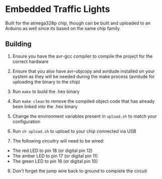 # Embedded Traffic Lights

Built for the atmega328p chip, though can be built and uploaded to an Arduino as well since its based on the same chip family.

## Building

1. Ensure you have the avr-gcc compiler to compile the project for the correct hardware

2. Ensure that you also have avr-objcopy and avrdude installed on your system as they will be needed during the make process (avrdude for uploading the binary to the chip)

3. Run `make` to build the .hex binary

4. Run `make clean` to remove the compiled object code that has already been linked into the .hex binary

5. Change the environment variables present in `upload.sh` to match your configuration

6. Run `sh upload.sh` to upload to your chip connected via USB

7. The following circuitry will need to be wired:

- The red LED to pin 18 (or digital pin 12)
- The amber LED to pin 17 (or digital pin 11)
- The green LED to pin 16 (or digital pin 10)

8. Don't forget the jump wire back to ground to complete the circuit